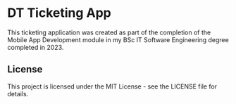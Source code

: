 # DT Ticketing App

This ticketing application was created as part of the completion of the Mobile App Development module in my BSc IT Software Engineering degree completed in 2023.


## License
This project is licensed under the MIT License - see the LICENSE file for details.
